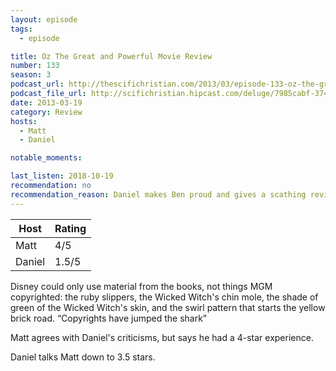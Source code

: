 ```yaml
---
layout: episode
tags:
  - episode

title: Oz The Great and Powerful Movie Review
number: 133
season: 3
podcast_url: http://thescifichristian.com/2013/03/episode-133-oz-the-great-and-powerful-movie-review/
podcast_file_url: http://scifichristian.hipcast.com/deluge/7985cabf-374f-d625-75f3-1d2f630b1741.mp3
date: 2013-03-19
category: Review
hosts:
  - Matt
  - Daniel

notable_moments:

last_listen: 2018-10-19
recommendation: no
recommendation_reason: Daniel makes Ben proud and gives a scathing review to a Disney movie.
---
```

<table class="table is-striped rating">
  <thead>
    <tr>
      <th>Host</th>
      <th>Rating</th>
    </tr>
  </thead>
  <tbody>
    <tr>
      <td>Matt</td>
      <td>4/5</td>
    </tr>
    <tr>
      <td>Daniel</td>
      <td>1.5/5</td>
    </tr>
  </tbody>
</table>

Disney could only use material from the books, not things MGM copyrighted: the ruby slippers, the Wicked Witch's chin mole, the shade of green of the Wicked Witch's skin, and the swirl pattern that starts the yellow brick road. <q class="archivist inline">Copyrights have jumped the shark</q>

Matt agrees with Daniel's criticisms, but says he had a 4-star experience.

Daniel talks Matt down to 3.5 stars.